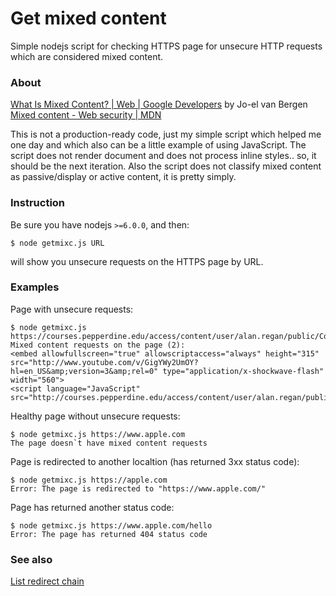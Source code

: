 # Get mixed content
Simple nodejs script for checking HTTPS page for unsecure HTTP requests which are considered mixed content.

### About
[What Is Mixed Content? | Web | Google Developers](https://developers.google.com/web/fundamentals/security/prevent-mixed-content/what-is-mixed-content) by Jo-el van Bergen  
[Mixed content - Web security | MDN](https://developer.mozilla.org/en-US/docs/Web/Security/Mixed_content)

This is not a production-ready code, just my simple script which helped me one day and which also can be a little example of using JavaScript. The script does not render document and does not process inline styles.. so, it should be the next iteration. Also the script does not classify mixed content as passive/display or active content, it is pretty simply. 

### Instruction
Be sure you have nodejs `>=6.0.0`, and then:
```
$ node getmixc.js URL
```
will show you unsecure requests on the HTTPS page by URL.

### Examples
Page with unsecure requests:
```
$ node getmixc.js https://courses.pepperdine.edu/access/content/user/alan.regan/public/Content%20Example%20Unsecured
Mixed content requests on the page (2):
<embed allowfullscreen="true" allowscriptaccess="always" height="315" src="http://www.youtube.com/v/GigYWy2UmOY?hl=en_US&amp;version=3&amp;rel=0" type="application/x-shockwave-flash" width="560">
<script language="JavaScript" src="http://courses.pepperdine.edu/access/content/user/alan.regan/public/countdown.js">
```

Healthy page without unsecure requests:
```
$ node getmixc.js https://www.apple.com
The page doesn`t have mixed content requests
```

Page is redirected to another localtion (has returned 3xx status code):
```
$ node getmixc.js https://apple.com
Error: The page is redirected to "https://www.apple.com/"
```

Page has returned another status code:
```
$ node getmixc.js https://www.apple.com/hello
Error: The page has returned 404 status code
```

### See also
[List redirect chain](ls-redirect-chain)
